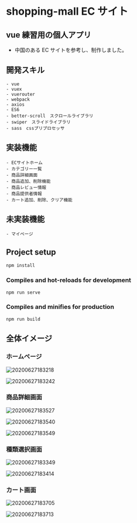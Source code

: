 # shopping-mall EC サイト

## vue 練習用の個人アプリ

- 中国のある EC サイトを参考し、制作しました。

## 開発スキル

    - vue
    - vuex
    - vuerouter
    - webpack
    - axios
    - ES6
    - better-scroll　スクロールライブラリ
    - swiper　スライドライブラリ
    - sass　cssプリプロセッサ

## 実装機能

    - ECサイトホーム
    - カテゴリー一覧
    - 商品詳細画面
    - 商品追加、削除機能
    - 商品レビュー情報
    - 商品提供者情報
    - カート追加、削除、クリア機能

## 未実装機能

    - マイページ

## Project setup

```
npm install
```

### Compiles and hot-reloads for development

```
npm run serve
```

### Compiles and minifies for production

```
npm run build
```

## 全体イメージ

### ホームページ

![20200627183218](https://raw.githubusercontent.com/kakigakki/picBed/master/imgs/20200627183218.png)

![20200627183242](https://raw.githubusercontent.com/kakigakki/picBed/master/imgs/20200627183242.png)

### 商品詳細画面

![20200627183527](https://raw.githubusercontent.com/kakigakki/picBed/master/imgs/20200627183527.png)

![20200627183540](https://raw.githubusercontent.com/kakigakki/picBed/master/imgs/20200627183540.png)

![20200627183549](https://raw.githubusercontent.com/kakigakki/picBed/master/imgs/20200627183549.png)

### 種類選択画面

![20200627183349](https://raw.githubusercontent.com/kakigakki/picBed/master/imgs/20200627183349.png)

![20200627183414](https://raw.githubusercontent.com/kakigakki/picBed/master/imgs/20200627183414.png)

### カート画面

![20200627183705](https://raw.githubusercontent.com/kakigakki/picBed/master/imgs/20200627183705.png)

![20200627183713](https://raw.githubusercontent.com/kakigakki/picBed/master/imgs/20200627183713.png)
